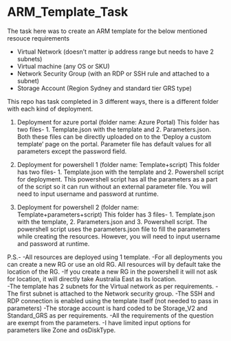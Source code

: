 # ARM_Template_Task

The task here was to create an ARM template for the below mentioned resouce requirements
- Virtual Network (doesn’t matter ip address range but needs to have 2 subnets)
- Virtual machine (any OS or SKU)
- Network Security Group (with an RDP or SSH rule and attached to a subnet)
- Storage Account (Region Sydney and standard tier GRS type)

This repo has task completed in 3 different ways, there is a different folder with each kind of deployment.

1. Deployment for azure portal (folder name: Azure Portal)
This folder has two files- 1. Template.json with the template and 2. Parameters.json. Both these files can be directly uploaded on to the ‘Deploy a custom template’ page on the portal. Parameter file has default values for all parameters except the password field.

2. Deployment for powershell 1 (folder name: Template+script)
This folder has two files- 1. Template.json with the template and 2. Powershell script for deployment. This powershell script has all the parameters as a part of the script so it can run without an external parameter file. You will need to input username and password at runtime.

3. Deployment for powershell 2 (folder name: Template+parameters+script)
This folder has 3 files- 1. Template.json with the template, 2. Parameters.json and 3. Powershell script. The powershell script uses the parameters.json file to fill the parameters while creating the resources. However, you will need to input username and password at runtime.

P.S.- 
-All resources are deployed using 1 template.
-For all deployments you can create a new RG or use an old RG. All resources will by default take the location of the RG.
-If you create a new RG in the powershell it will not ask for location, it will directly take Australia East as its location.	
-The template has 2 subnets for the Virtual network as per requirements.
-The first subnet is attached to the Network security group.
-The SSH and RDP connection is enabled using the template itself (not needed to pass in parameters)
-The storage account is hard coded to be Storage_V2 and Standard_GRS as per requirements.
-All the requirements of the question are exempt from the parameters.
-I have limited input options for parameters like Zone and osDiskType.
